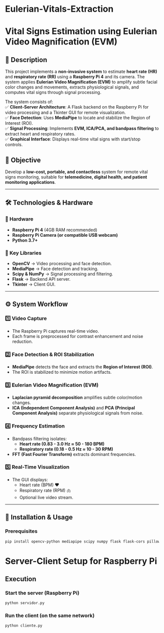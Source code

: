 # Eulerian-Vitals-Extraction

# **Vital Signs Estimation using Eulerian Video Magnification (EVM)**  

## **📌 Description**  
This project implements a **non-invasive system** to estimate **heart rate (HR)** and **respiratory rate (RR)** using a **Raspberry Pi 4** and its camera. The system applies **Eulerian Video Magnification (EVM)** to amplify subtle facial color changes and movements, extracts physiological signals, and computes vital signs through signal processing.

The system consists of:  
✅ **Client-Server Architecture**: A Flask backend on the Raspberry Pi for video processing and a Tkinter GUI for remote visualization.  
✅ **Face Detection**: Uses **MediaPipe** to locate and stabilize the Region of Interest (ROI).  
✅ **Signal Processing**: Implements **EVM, ICA/PCA, and bandpass filtering** to extract heart and respiratory rates.  
✅ **Graphical Interface**: Displays real-time vital signs with start/stop controls.  

## **🎯 Objective**  
Develop a **low-cost, portable, and contactless** system for remote vital signs monitoring, suitable for **telemedicine, digital health, and patient monitoring applications**.  

---  

## **🛠️ Technologies & Hardware**  
### **🔹 Hardware**  
- **Raspberry Pi 4** (4GB RAM recommended)  
- **Raspberry Pi Camera (or compatible USB webcam)**  
- **Python 3.7+**  

### **🔹 Key Libraries**  
- **OpenCV** → Video processing and face detection.  
- **MediaPipe** → Face detection and tracking.  
- **Scipy & NumPy** → Signal processing and filtering.  
- **Flask** → Backend API server.  
- **Tkinter** → Client GUI.  

---  

## **⚙️ System Workflow**  

### **1️⃣ Video Capture**  
- The Raspberry Pi captures real-time video.  
- Each frame is preprocessed for contrast enhancement and noise reduction.  

### **2️⃣ Face Detection & ROI Stabilization**  
- **MediaPipe** detects the face and extracts the **Region of Interest (ROI)**.  
- The ROI is stabilized to minimize motion artifacts.  

### **3️⃣ Eulerian Video Magnification (EVM)**  
- **Laplacian pyramid decomposition** amplifies subtle color/motion changes.  
- **ICA (Independent Component Analysis)** and **PCA (Principal Component Analysis)** separate physiological signals from noise.  

### **4️⃣ Frequency Estimation**  
- Bandpass filtering isolates:  
  - **Heart rate (0.83 - 3.0 Hz ≈ 50 - 180 BPM)**  
  - **Respiratory rate (0.18 - 0.5 Hz ≈ 10 - 30 RPM)**  
- **FFT (Fast Fourier Transform)** extracts dominant frequencies.  

### **5️⃣ Real-Time Visualization**  
- The GUI displays:  
  - Heart rate (BPM) ❤️  
  - Respiratory rate (RPM) 🫁  
  - Optional live video stream.  

---  

## **🚀 Installation & Usage**  
### **Prerequisites**  
```bash
pip install opencv-python mediapipe scipy numpy flask flask-cors pillow
```

# Server-Client Setup for Raspberry Pi

## Execution

### Start the server (Raspberry Pi)
```bash
python servidor.py
```

### Run the client (on the same network)

```bash
python cliente.py
```
